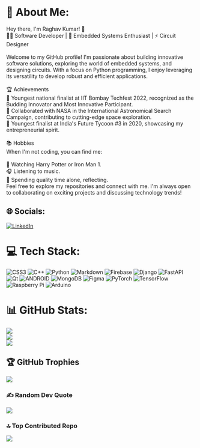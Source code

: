 # 💫 About Me:
Hey there, I'm Raghav Kumar! 👋<br>👨‍💻 Software Developer | 🌱 Embedded Systems Enthusiast | ⚡️ Circuit Designer<br><br>Welcome to my GitHub profile! I'm passionate about building innovative software solutions, exploring the world of embedded systems, and designing circuits. With a focus on Python programming, I enjoy leveraging its versatility to develop robust and efficient applications.<br><br>🏆 Achievements<br>🌟 Youngest national finalist at IIT Bombay Techfest 2022, recognized as the Budding Innovator and Most Innovative Participant.<br>🚀 Collaborated with NASA in the International Astronomical Search Campaign, contributing to cutting-edge space exploration.<br>🎯 Youngest finalist at India's Future Tycoon #3 in 2020, showcasing my entrepreneurial spirit.<br><br>📚 Hobbies<br>When I'm not coding, you can find me:<br><br>📖 Watching Harry Potter or Iron Man 1.<br>🎧 Listening to music.<br>🌌 Spending quality time alone, reflecting.<br>Feel free to explore my repositories and connect with me. I'm always open to collaborating on exciting projects and discussing technology trends!


## 🌐 Socials:
[![LinkedIn](https://img.shields.io/badge/LinkedIn-0A66C2.svg?style=for-the-badge&logo=LinkedIn&logoColor=white)](https://www.linkedin.com/in/raghav-kumar-74143a25b/)

# 💻 Tech Stack:
![CSS3](https://img.shields.io/badge/css3-%231572B6.svg?style=for-the-badge&logo=css3&logoColor=white) ![C++](https://img.shields.io/badge/c++-%2300599C.svg?style=for-the-badge&logo=c%2B%2B&logoColor=white) ![Python](https://img.shields.io/badge/python-3670A0?style=for-the-badge&logo=python&logoColor=ffdd54) ![Markdown](https://img.shields.io/badge/markdown-%23000000.svg?style=for-the-badge&logo=markdown&logoColor=white) ![Firebase](https://img.shields.io/badge/firebase-%23039BE5.svg?style=for-the-badge&logo=firebase) ![Django](https://img.shields.io/badge/django-%23092E20.svg?style=for-the-badge&logo=django&logoColor=white) ![FastAPI](https://img.shields.io/badge/FastAPI-005571?style=for-the-badge&logo=fastapi) ![Qt](https://img.shields.io/badge/Qt-%23217346.svg?style=for-the-badge&logo=Qt&logoColor=white) ![ANDROID](https://img.shields.io/badge/android-%2320232a.svg?style=for-the-badge&logo=android&logoColor=%a4c639) ![MongoDB](https://img.shields.io/badge/MongoDB-%234ea94b.svg?style=for-the-badge&logo=mongodb&logoColor=white) 	![Figma](https://img.shields.io/badge/figma-%23F24E1E.svg?style=for-the-badge&logo=figma&logoColor=white) ![PyTorch](https://img.shields.io/badge/PyTorch-%23EE4C2C.svg?style=for-the-badge&logo=PyTorch&logoColor=white) ![TensorFlow](https://img.shields.io/badge/TensorFlow-%23FF6F00.svg?style=for-the-badge&logo=TensorFlow&logoColor=white) ![Raspberry Pi](https://img.shields.io/badge/-RaspberryPi-C51A4A?style=for-the-badge&logo=Raspberry-Pi) ![Arduino](https://img.shields.io/badge/-Arduino-00979D?style=for-the-badge&logo=Arduino&logoColor=white)
# 📊 GitHub Stats:
![](https://github-readme-stats.vercel.app/api?username=Raghav67816&theme=dark&hide_border=false&include_all_commits=true&count_private=true)<br/>
![](https://github-readme-streak-stats.herokuapp.com/?user=Raghav67816&theme=dark&hide_border=false)<br/>
![](https://github-readme-stats.vercel.app/api/top-langs/?username=Raghav67816&theme=dark&hide_border=false&include_all_commits=true&count_private=true&layout=compact)

## 🏆 GitHub Trophies
![](https://github-profile-trophy.vercel.app/?username=Raghav67816&theme=radical&no-frame=false&no-bg=true&margin-w=4)

### ✍️ Random Dev Quote
![](https://quotes-github-readme.vercel.app/api?type=horizontal&theme=radical)

### 🔝 Top Contributed Repo
![](https://github-contributor-stats.vercel.app/api?username=Raghav67816&limit=5&theme=dark&combine_all_yearly_contributions=true)
